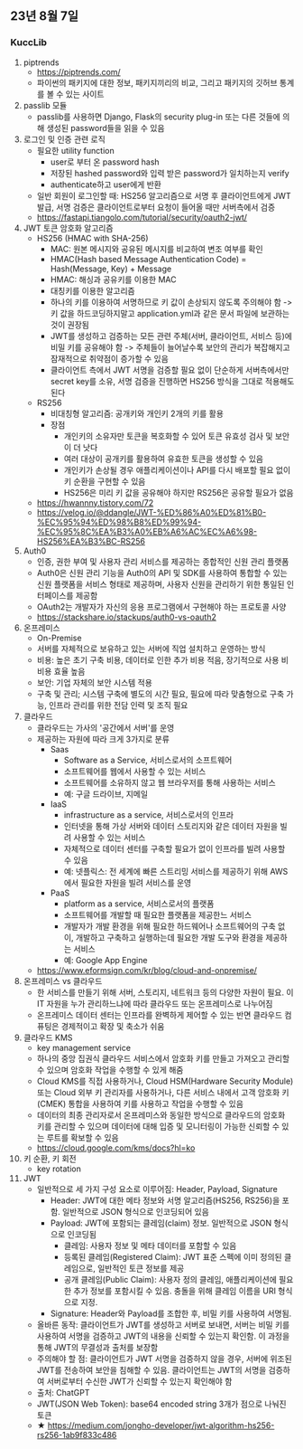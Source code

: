 ## 23년 8월 7일

### KuccLib
1. piptrends
    - https://piptrends.com/
    - 파이썬의 패키지에 대한 정보, 패키지끼리의 비교, 그리고 패키지의 깃허브 통계를 볼 수 있는 사이트
2. passlib 모듈
    - passlib를 사용하면 Django, Flask의 security plug-in 또는 다른 것들에 의해 생성된 password들을 읽을 수 있음
3. 로그인 및 인증 관련 로직
    - 필요한 utility function
        - user로 부터 온 password hash
        - 저장된 hashed password와 입력 받은 password가 일치하는지 verify
        - authenticate하고 user에게 반환
    - 일반 회원이 로그인할 때: HS256 알고리즘으로 서명 후 클라이언트에게 JWT 발급, 서명 검증은 클라이언트로부터 요청이 들어올 때만 서버측에서 검증
    - https://fastapi.tiangolo.com/tutorial/security/oauth2-jwt/
4. JWT 토큰 암호화 알고리즘
    - HS256 (HMAC with SHA-256)
        - MAC: 원본 메시지와 공유된 메시지를 비교하여 변조 여부를 확인
        - HMAC(Hash based Message Authentication Code) = Hash(Message, Key) + Message
        - HMAC: 해싱과 공유키를 이용한 MAC
        - 대칭키를 이용한 알고리즘
        - 하나의 키를 이용하여 서명하므로 키 값이 손상되지 않도록 주의해야 함 -> 키 값을 하드코딩하지말고 application.yml과 같은 문서 파일에 보관하는 것이 권장됨
        - JWT를 생성하고 검증하는 모든 관련 주체(서버, 클라이언트, 서비스 등)에 비밀 키를 공유해야 함 -> 주체들이 늘어날수록 보안의 관리가 복잡해지고 잠재적으로 취약점이 증가할 수 있음
        - 클라이언트 측에서 JWT 서명을 검증할 필요 없이 단순하게 서버측에서만 secret key를 소유, 서명 검증을 진행하면 HS256 방식을 그대로 적용해도 된다
    - RS256
        - 비대칭형 알고리즘: 공개키와 개인키 2개의 키를 활용
        - 장점
            - 개인키의 소유자만 토큰을 복호화할 수 있어 토큰 유효성 검사 및 보안이 더 낫다
            - 여러 대상이 공개키를 활용하여 유효한 토큰을 생성할 수 있음
            - 개인키가 손상될 경우 애플리케이션이나 API를 다시 배포할 필요 없이 키 순환을 구현할 수 있음
            - HS256은 미리 키 값을 공유해야 하지만 RS256은 공유할 필요가 없음
    - https://hwannny.tistory.com/72
    - https://velog.io/@ddangle/JWT-%ED%86%A0%ED%81%B0-%EC%95%94%ED%98%B8%ED%99%94-%EC%95%8C%EA%B3%A0%EB%A6%AC%EC%A6%98-HS256%EA%B3%BC-RS256
5. Auth0
    - 인증, 권한 부여 및 사용자 관리 서비스를 제공하는 종합적인 신원 관리 플랫폼
    - Auth0은 신원 관리 기능을 Auth0의 API 및 SDK를 사용하여 통합할 수 있는 신원 플랫폼을 서비스 형태로 제공하며, 사용자 신원을 관리하기 위한 통일된 인터페이스를 제공함
    - OAuth2는 개발자가 자신의 응용 프로그램에서 구현해야 하는 프로토콜 사양
    - https://stackshare.io/stackups/auth0-vs-oauth2
6. 온프레미스
    - On-Premise
    - 서버를 자체적으로 보유하고 있는 서버에 직업 설치하고 운영하는 방식
    - 비용: 높은 초기 구축 비용, 데이터로 인한 추가 비용 적음, 장기적으로 사용 비 비용 효율 높음
    - 보안:  기업 자체의 보안 시스템 적용
    - 구축 및 관리; 시스템 구축에 별도의 시간 필요, 필요에 따라 맞춤형으로 구축 가능, 인프라 관리를 위한 전담 인력 및 조직 필요
7. 클라우드
    - 클라우드는 가사의 '공간에서 서버'를 운영
    - 제공하는 자원에 따라 크게 3가지로 분류
        - Saas
            - Software as a Service, 서비스로서의 소프트웨어
            - 소프트웨어를 웹에서 사용할 수 있는 서비스
            - 소프트웨어를 소유하지 않고 웹 브라우저를 통해 사용하는 서비스
            - 예: 구글 드라이브, 지메일
        - IaaS
            - infrastructure as a service, 서비스로서의 인프라
            - 인터넷을 통해 가상 서버와 데이터 스토리지와 같은 데이터 자원을 빌려 사용할 수 있는 서비스
            - 자체적으로 데이터 센터를 구축할 필요가 없이 인프라를 빌려 사용할 수 있음
            - 예: 넷플릭스: 전 세계에 빠른 스트리밍 서비스를 제공하기 위해 AWS에서 필요한 자원을 빌려 서비스를 운영
        - PaaS
            - platform as a service, 서비스로서의 플랫폼
            - 소프트웨어를 개발할 때 필요한 플랫폼을 제공한느 서비스
            - 개발자가 개발 환경을 위해 필요한 하드웨어나 소프트웨어의 구축 없이, 개발하고 구축하고 실행하는데 필요한 개발 도구와 환경을 제공하는 서비스
            - 예: Google App Engine
    - https://www.eformsign.com/kr/blog/cloud-and-onpremise/
8. 온프레미스 vs 클라우드
    - 한 서비스를 만들기 위해 서버, 스토리지, 네트워크 등의 다양한 자원이 필요. 이 IT 자원을 누가 관리하느냐에 따라 클라우드 또는 온프레미스로 나누어짐
    - 온프레미스 데이터 센터는 인프라를 완벽하게 제어할 수 있는 반면 클라우드 컴퓨팅은 경제적이고 확장 및 축소가 쉬움
9. 클라우드 KMS
    - key management service
    - 하나의 중앙 집권식 클라우드 서비스에서 암호화 키를 만들고 가져오고 관리할 수 있으며 암호화 작업을 수행할 수 있게 해줌
    - Cloud KMS를 직접 사용하거나, Cloud HSM(Hardware Security Module) 또는 Cloud 외부 키 관리자를 사용하거나, 다른 서비스 내에서 고객 암호화 키(CMEK) 통합을 사용하여 키를 사용하고 작업을 수행할 수 있음
    - 데이터의 최종 관리자로서 온프레미스와 동일한 방식으로 클라우드의 암호화 키를 관리할 수 있으며 데이터에 대해 입증 및 모니터링이 가능한 신뢰할 수 있는 루트를 확보할 수 있음
    - https://cloud.google.com/kms/docs?hl=ko
10. 키 순환, 키 회전
    - key rotation
11. JWT
    - 일반적으로 세 가지 구성 요소로 이루어짐: Header, Payload, Signature
        - Header: JWT에 대한 메타 정보와 서명 알고리즘(HS256, RS256)을 포함. 일반적으로 JSON 형식으로 인코딩되어 있음
        - Payload: JWT에 포함되는 클레임(claim) 정보. 일반적으로 JSON 형식으로 인코딩됨
            - 클레임: 사용자 정보 및 메타 데이터를 포함할 수 있음
            - 등록된 클레임(Registered Claim): JWT 표준 스펙에 이미 정의된 클레임으로, 일반적인 토큰 정보를 제공
            - 공개 클레임(Public Claim): 사용자 정의 클레임, 애플리케이션에 필요한 추가 정보를 포함시킬 수 있음. 충돌을 위해 클레임 이름을 URI 형식으로 지정.
        - Signature: Header와 Payload를 조합한 후, 비밀 키를 사용하여 서명됨. 
    - 올바른 동작: 클라이언트가 JWT를 생성하고 서버로 보내면, 서버는 비밀 키를 사용하여 서명을 검증하고 JWT의 내용을 신뢰할 수 있는지 확인함. 이 과정을 통해 JWT의 무결성과 출처를 보장함
    - 주의해야 할 점: 클라이언트가 JWT 서명을 검증하지 않을 경우, 서버에 위조된 JWT를 전송하여 보안을 침해할 수 있음. 클라이언트는 JWT의 서명을 검증하여 서버로부터 수신한 JWT가 신뢰할 수 있는지 확인해야 함
    - 출처: ChatGPT
    - JWT(JSON Web Token): base64 encoded string 3개가 점으로 나눠진 토큰
    - ★ https://medium.com/jongho-developer/jwt-algorithm-hs256-rs256-1ab9f833c486